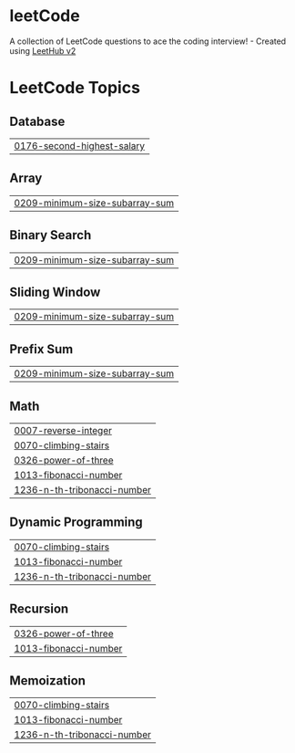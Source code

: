 # leetCode
A collection of LeetCode questions to ace the coding interview! - Created using [LeetHub v2](https://github.com/arunbhardwaj/LeetHub-2.0)

<!---LeetCode Topics Start-->
# LeetCode Topics
## Database
|  |
| ------- |
| [0176-second-highest-salary](https://github.com/Srinivasjagarla-19/leetCode/tree/master/0176-second-highest-salary) |
## Array
|  |
| ------- |
| [0209-minimum-size-subarray-sum](https://github.com/Srinivasjagarla-19/leetCode/tree/master/0209-minimum-size-subarray-sum) |
## Binary Search
|  |
| ------- |
| [0209-minimum-size-subarray-sum](https://github.com/Srinivasjagarla-19/leetCode/tree/master/0209-minimum-size-subarray-sum) |
## Sliding Window
|  |
| ------- |
| [0209-minimum-size-subarray-sum](https://github.com/Srinivasjagarla-19/leetCode/tree/master/0209-minimum-size-subarray-sum) |
## Prefix Sum
|  |
| ------- |
| [0209-minimum-size-subarray-sum](https://github.com/Srinivasjagarla-19/leetCode/tree/master/0209-minimum-size-subarray-sum) |
## Math
|  |
| ------- |
| [0007-reverse-integer](https://github.com/Srinivasjagarla-19/leetCode/tree/master/0007-reverse-integer) |
| [0070-climbing-stairs](https://github.com/Srinivasjagarla-19/leetCode/tree/master/0070-climbing-stairs) |
| [0326-power-of-three](https://github.com/Srinivasjagarla-19/leetCode/tree/master/0326-power-of-three) |
| [1013-fibonacci-number](https://github.com/Srinivasjagarla-19/leetCode/tree/master/1013-fibonacci-number) |
| [1236-n-th-tribonacci-number](https://github.com/Srinivasjagarla-19/leetCode/tree/master/1236-n-th-tribonacci-number) |
## Dynamic Programming
|  |
| ------- |
| [0070-climbing-stairs](https://github.com/Srinivasjagarla-19/leetCode/tree/master/0070-climbing-stairs) |
| [1013-fibonacci-number](https://github.com/Srinivasjagarla-19/leetCode/tree/master/1013-fibonacci-number) |
| [1236-n-th-tribonacci-number](https://github.com/Srinivasjagarla-19/leetCode/tree/master/1236-n-th-tribonacci-number) |
## Recursion
|  |
| ------- |
| [0326-power-of-three](https://github.com/Srinivasjagarla-19/leetCode/tree/master/0326-power-of-three) |
| [1013-fibonacci-number](https://github.com/Srinivasjagarla-19/leetCode/tree/master/1013-fibonacci-number) |
## Memoization
|  |
| ------- |
| [0070-climbing-stairs](https://github.com/Srinivasjagarla-19/leetCode/tree/master/0070-climbing-stairs) |
| [1013-fibonacci-number](https://github.com/Srinivasjagarla-19/leetCode/tree/master/1013-fibonacci-number) |
| [1236-n-th-tribonacci-number](https://github.com/Srinivasjagarla-19/leetCode/tree/master/1236-n-th-tribonacci-number) |
<!---LeetCode Topics End-->
